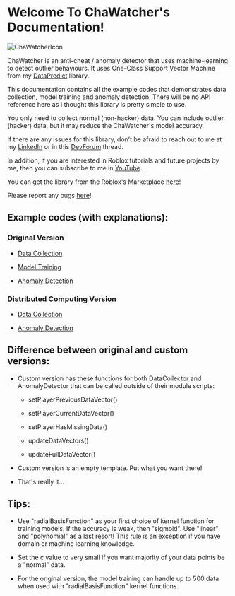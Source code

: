 # Welcome To ChaWatcher's Documentation!

![ChaWatcherIcon](https://github.com/AqwamCreates/ChaWatcher/assets/67371914/876e056c-920a-416d-82b1-00ccb345eef0)

ChaWatcher is an anti-cheat / anomaly detector that uses machine-learning to detect outlier behaviours. It uses One-Class Support Vector Machine from my [DataPredict](https://aqwamcreates.github.io/DataPredict/) library.

This documentation contains all the example codes that demonstrates data collection, model training and anomaly detection. There will be no API reference here as I thought this library is pretty simple to use.

You only need to collect normal (non-hacker) data. You can include outlier (hacker) data, but it may reduce the ChaWatcher's model accuracy.

If there are any issues for this library, don’t be afraid to reach out to me at my [LinkedIn](https://www.linkedin.com/in/aqwam-harish-aiman/) or in this [DevForum](https://devforum.roblox.com/t/partial-open-source-chawatcher-a-machine-learning-anti-cheat-anomaly-detector-for-roblox-runs-using-datapredict/2643497?u=myoriginsworkshop) thread.

In addition, if you are interested in Roblox tutorials and future projects by me, then you can subscribe to me in [YouTube](https://www.youtube.com/channel/UCUrwoxv5dufEmbGsxyEUPZw).

You can get the library from the Roblox's Marketplace [here](https://create.roblox.com/marketplace/asset/15042133614/ChaWatcher)!

Please report any bugs [here](https://github.com/AqwamCreates/ChaWatcher/issues)!

## Example codes (with explanations):

### Original Version

* [Data Collection](ExampleCodes/DataCollection.md)

* [Model Training](ExampleCodes/ModelTraining.md)

* [Anomaly Detection](ExampleCodes/AnomalyDetection.md)

### Distributed Computing Version

* [Data Collection](ExampleCodes/DataCollection_DistributedComputing.md)

* [Anomaly Detection](ExampleCodes/AnomalyDetection_DistributedComputing.md)

## Difference between original and custom versions:

* Custom version has these functions for both DataCollector and AnomalyDetector that can be called outside of their module scripts:

  * setPlayerPreviousDataVector()

  * setPlayerCurrentDataVector()

  * setPlayerHasMissingData()
 
  * updateDataVectors()

  * updateFullDataVector()

* Custom version is an empty template. Put what you want there!

* That's really it...

## Tips:

* Use "radialBasisFunction" as your first choice of kernel function for training models. If the accuracy is weak, then "sigmoid". Use "linear" and "polynomial" as a last resort! This rule is an exception if you have domain or machine learning knowledge.

* Set the c value to very small if you want majority of your data points be a "normal" data.

* For the original version, the model training can handle up to 500 data when used with "radialBasisFunction" kernel functions.
